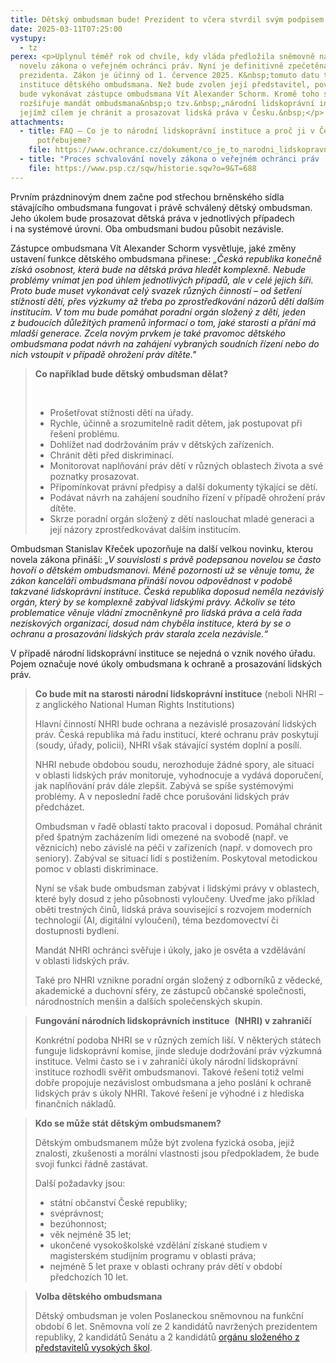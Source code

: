 ```yaml
---
title: Dětský ombudsman bude! Prezident to včera stvrdil svým podpisem
date: 2025-03-11T07:25:00
vystupy:
  - tz
perex: <p>Uplynul téměř rok od chvíle, kdy vláda předložila sněmovně návrh na
  novelu zákona o veřejném ochránci práv. Nyní je definitivně zpečetěna podpisem
  prezidenta. Zákon je účinný od 1. července 2025. K&nbsp;tomuto datu tak vzniká
  instituce dětského ombudsmana. Než bude zvolen její představitel, povinnosti
  bude vykonávat zástupce ombudsmana Vít Alexander Schorm. Kromě toho se novelou
  rozšiřuje mandát ombudsmana&nbsp;o tzv.&nbsp;„národní lidskoprávní instituci“,
  jejímž cílem je chránit a prosazovat lidská práva v Česku.&nbsp;</p>
attachments:
  - title: FAQ – Co je to národní lidskoprávní instituce a proč ji v Česku
      potřebujeme?
    file: https://www.ochrance.cz/dokument/co_je_to_narodni_lidskopravni_instituce_a_proc_ji_v_cesku_potrebujeme/
  - title: "Proces schvalování novely zákona o veřejném ochránci práv  "
    file: https://www.psp.cz/sqw/historie.sqw?o=9&T=688
---
```

<p>Prvním prázdninovým dnem začne pod střechou brněnského sídla stávajícího ombudsmana fungovat i právě schválený dětský ombudsman. Jeho úkolem bude prosazovat dětská práva v&nbsp;jednotlivých případech i&nbsp;na&nbsp;systémové úrovni. Oba ombudsmani budou působit nezávisle.&nbsp;</p>
<p>Zástupce ombudsmana Vít Alexander Schorm vysvětluje, jaké změny ustavení funkce dětského ombudsmana přinese: 
<i>„Česká republika konečně získá osobnost, která bude na dětská práva hledět komplexně. Nebude problémy vnímat jen pod úhlem jednotlivých případů, ale v&nbsp;celé jejich šíři. Proto bude muset vykonávat celý svazek různých činností&nbsp;– od šetření stížností dětí, přes výzkumy až třeba po zprostředkování názorů dětí dalším institucím. V&nbsp;tom mu bude pomáhat poradní orgán&nbsp;složený z&nbsp;dětí, jeden z&nbsp;budoucích důležitých pramenů informací o tom, jaké starosti a přání má mladší generace. Zcela novým prvkem je také pravomoc dětského ombudsmana podat návrh na zahájení vybraných soudních řízení nebo do nich vstoupit v případě ohrožení práv dítěte."</i></p>
<blockquote>
<p>
<strong>Co například bude dětský ombudsman dělat?</strong></p>
<p>&nbsp;</p>
<ul>
<li>Prošetřovat stížnosti dětí na úřady.</li>
<li>Rychle, účinně a srozumitelně radit dětem, jak postupovat při řešení problému.</li>
<li>Dohlížet nad dodržováním práv v&nbsp;dětských zařízeních.</li>
<li>Chránit děti před diskriminací.</li>
<li>Monitorovat naplňování práv dětí v&nbsp;různých oblastech života a své poznatky prosazovat.</li>
<li>Připomínkovat právní předpisy a další dokumenty týkající se dětí.</li>
<li>Podávat návrh na zahájení soudního řízení v&nbsp;případě ohrožení práv dítěte.</li>
<li>Skrze poradní orgán složený z&nbsp;dětí naslouchat mladé generaci a její názory zprostředkovávat dalším institucím.</li></ul></blockquote>
<p>Ombudsman Stanislav Křeček upozorňuje na další velkou novinku, kterou novela zákona přináší: 
<i>„V&nbsp;souvislosti s&nbsp;právě podepsanou novelou se často hovoří o dětském ombudsmanovi. Méně pozornosti už se věnuje tomu, že zákon kanceláři ombudsmana přináší novou odpovědnost v&nbsp;podobě takzvané lidskoprávní instituce. Česká republika doposud neměla nezávislý orgán, který by se komplexně zabýval lidskými právy. Ačkoliv se této problematice věnuje vládní zmocněnkyně pro lidská&nbsp;práva a celá řada neziskových organizací, dosud nám chyběla instituce, která by se o ochranu a&nbsp;prosazování lidských práv starala zcela nezávisle.“</i></p>
<p>V&nbsp;případě národní lidskoprávní instituce se nejedná o vznik nového úřadu. Pojem označuje nové úkoly ombudsmana k ochraně a prosazování lidských práv.&nbsp;</p>
<blockquote>
<p>
<strong>Co bude mít na starosti národní lidskoprávní instituce</strong> (neboli NHRI – z&nbsp;anglického National Human Rights Institutions)</p>
<p>Hlavní činností NHRI bude ochrana a nezávislé prosazování lidských práv. Česká republika má řadu institucí, které ochranu práv poskytují (soudy, úřady, policii), NHRI však stávající systém doplní a posílí.&nbsp;</p>
<p>NHRI nebude obdobou soudu, nerozhoduje žádné spory, ale situaci v&nbsp;oblasti lidských práv monitoruje, vyhodnocuje a vydává doporučení, jak naplňování práv dále zlepšit. Zabývá se spíše systémovými problémy. A v&nbsp;neposlední řadě chce porušování lidských práv předcházet.</p>
<p>Ombudsman v&nbsp;řadě oblastí takto pracoval i doposud. Pomáhal chránit před špatným zacházením lidi omezené na svobodě (např. ve věznicích) nebo závislé na péči v zařízeních (např. v domovech pro seniory). Zabýval se situací lidí s postižením. Poskytoval metodickou pomoc v oblasti diskriminace.&nbsp;</p>
<p>Nyní se však bude ombudsman zabývat i lidskými právy v&nbsp;oblastech, které byly dosud z&nbsp;jeho působnosti vyloučeny. Uveďme jako příklad oběti trestných činů, lidská práva související s&nbsp;rozvojem moderních technologií (AI, digitální vyloučení), téma bezdomovectví či dostupnosti bydlení.</p>
<p>Mandát NHRI ochránci svěřuje i úkoly, jako je osvěta a vzdělávání v&nbsp;oblasti lidských práv.</p>
<p>Také pro NHRI vznikne poradní orgán složený z&nbsp;odborníků z&nbsp;vědecké, akademické a duchovní sféry, ze zástupců občanské společnosti, národnostních menšin a dalších společenských skupin.</p></blockquote>
<blockquote>
<p>
<strong>Fungování národních lidskoprávních instituce</strong>&nbsp;
<strong> (NHRI) v&nbsp;zahraničí</strong></p>
<p>Konkrétní podoba NHRI se v různých zemích liší. V&nbsp;některých státech funguje lidskoprávní komise, jinde sleduje dodržování práv výzkumná instituce. Velmi často se i v&nbsp;zahraničí úkoly národní lidskoprávní instituce rozhodli svěřit ombudsmanovi. Takové řešení totiž velmi dobře propojuje nezávislost ombudsmana a jeho poslání k&nbsp;ochraně lidských práv s&nbsp;úkoly NHRI. Takové řešení je výhodné i z&nbsp;hlediska finančních nákladů.&nbsp;</p></blockquote>
<blockquote>
<p>
<strong>Kdo se může stát dětským ombudsmanem?</strong></p>
<p>Dětským ombudsmanem může být zvolena fyzická osoba, jejíž znalosti, zkušenosti a morální vlastnosti jsou předpokladem, že bude svoji funkci řádně zastávat.</p>
<p>Další požadavky jsou:</p>
<ul>
<li>státní občanství České republiky;</li>
<li>svéprávnost;</li>
<li>bezúhonnost;</li>
<li>věk nejméně 35 let;</li>
<li>ukončené vysokoškolské vzdělání získané studiem v magisterském studijním programu v&nbsp;oblasti práva;</li>
<li>nejméně 5 let praxe v oblasti ochrany práv dětí v období předchozích 10 let.</li></ul></blockquote>
<blockquote>
<p>
<strong>Volba dětského ombudsmana</strong></p>
<p>Dětský ombudsman je volen Poslaneckou sněmovnou na funkční období 6 let. Sněmovna volí ze 2 kandidátů navržených prezidentem republiky, 2 kandidátů Senátu a 2 kandidátů 
<a href="https://www.crc.muni.cz/o-ckr/statut">orgánu složeného z představitelů vysokých škol</a>.</p></blockquote>
